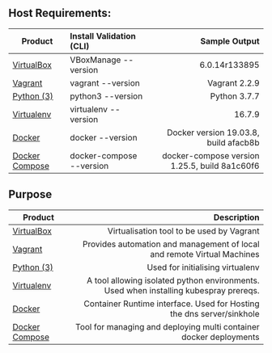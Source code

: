 ## Host Requirements:
| Product | Install Validation (CLI)| Sample Output |
| ------- |:------------------------| -------------:|
| [VirtualBox](https://www.virtualbox.org/) | VBoxManage --version | 6.0.14r133895 |
| [Vagrant](https://www.vagrantup.com/) | vagrant --version | Vagrant 2.2.9 |
| [Python (3)](https://www.python.org/downloads/) | python3 --version | Python 3.7.7 |
| [Virtualenv](https://virtualenv.pypa.io/en/latest/) | virtualenv --version | 16.7.9 |
| [Docker](https://docs.docker.com/get-docker/) | docker --version | Docker version 19.03.8, build afacb8b |
| [Docker Compose](https://docs.docker.com/compose/install/) | docker-compose --version | docker-compose version 1.25.5, build 8a1c60f6 |

## Purpose
| Product | Description |
| ------- | -----------:|
| [VirtualBox](https://www.virtualbox.org/) | Virtualisation tool to be used by Vagrant |
| [Vagrant](https://www.vagrantup.com/) | Provides automation and management of local and remote Virtual Machines |
| [Python (3)](https://www.python.org/downloads/) | Used for initialising virtualenv |
| [Virtualenv](https://virtualenv.pypa.io/en/latest/) | A tool allowing isolated python environments. Used when installing kubespray prereqs. |
| [Docker](https://docs.docker.com/get-docker/) | Container Runtime interface. Used for Hosting the dns server/sinkhole |
| [Docker Compose](https://docs.docker.com/compose/install/) | Tool for managing and deploying multi container docker deployments  |
